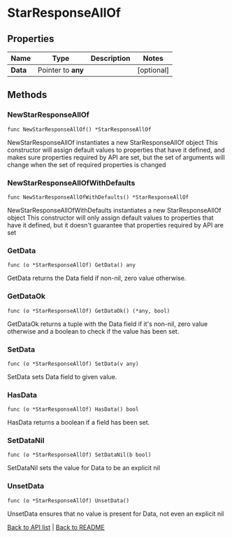 # StarResponseAllOf

## Properties

Name | Type | Description | Notes
------------ | ------------- | ------------- | -------------
**Data** | Pointer to **any** |  | [optional] 

## Methods

### NewStarResponseAllOf

`func NewStarResponseAllOf() *StarResponseAllOf`

NewStarResponseAllOf instantiates a new StarResponseAllOf object
This constructor will assign default values to properties that have it defined,
and makes sure properties required by API are set, but the set of arguments
will change when the set of required properties is changed

### NewStarResponseAllOfWithDefaults

`func NewStarResponseAllOfWithDefaults() *StarResponseAllOf`

NewStarResponseAllOfWithDefaults instantiates a new StarResponseAllOf object
This constructor will only assign default values to properties that have it defined,
but it doesn't guarantee that properties required by API are set

### GetData

`func (o *StarResponseAllOf) GetData() any`

GetData returns the Data field if non-nil, zero value otherwise.

### GetDataOk

`func (o *StarResponseAllOf) GetDataOk() (*any, bool)`

GetDataOk returns a tuple with the Data field if it's non-nil, zero value otherwise
and a boolean to check if the value has been set.

### SetData

`func (o *StarResponseAllOf) SetData(v any)`

SetData sets Data field to given value.

### HasData

`func (o *StarResponseAllOf) HasData() bool`

HasData returns a boolean if a field has been set.

### SetDataNil

`func (o *StarResponseAllOf) SetDataNil(b bool)`

 SetDataNil sets the value for Data to be an explicit nil

### UnsetData
`func (o *StarResponseAllOf) UnsetData()`

UnsetData ensures that no value is present for Data, not even an explicit nil

[Back to API list](../README.md#documentation-for-api-endpoints) | [Back to README](../README.md)

